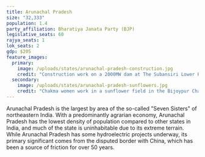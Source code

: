 ```yaml
---
title: Arunachal Pradesh
size: "32,333"
population: 1.4
party_affiliation: Bharatiya Janata Party (BJP)
legislative_seats: 60
rajya_seats: 1
lok_seats: 2
gdp: $205
feature_images:
  primary:
    image: /uploads/states/arunachal-pradesh-construction.jpg
    credit: "Construction work on a 2000MW dam at The Subansiri Lower Hydroelectric Project at North Lakhimpur (STRDEL/AFP/Getty Images)"
  secondary:
    image: /uploads/states/arunachal-pradesh-sunflowers.jpg
    credit: "Chakma women work in a sunflower field in the Bijoypur Chakma refugee village in Diyun, about 700 kms from the capital of Arunachal Pradesh. (PARTHAJIT DATTA/AFP/Getty Images)"
---
```


Arunachal Pradesh is the largest by area of the so-called "Seven Sisters" of northeastern India. With a predominantly agrarian economy, Arunachal Pradesh has the lowest density of population compared to other states in India, and much of the state is uninhabitable due to its extreme terrain. While Arunachal Pradesh has some hydroelectric projects underway, its primary significant comes from the disputed border with China, which has been a source of friction for over 50 years.
